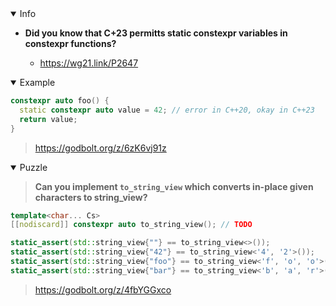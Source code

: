 <details open><summary>Info</summary><p>

* **Did you know that C+23 permitts static constexpr variables in constexpr functions?**

  * https://wg21.link/P2647

</p></details><details open><summary>Example</summary><p>

```cpp
constexpr auto foo() {
  static constexpr auto value = 42; // error in C++20, okay in C++23
  return value;
}
```

> https://godbolt.org/z/6zK6vj91z

</p></details><details open><summary>Puzzle</summary><p>

> **Can you implement `to_string_view` which converts in-place given characters to string_view?**

```cpp
template<char... Cs>
[[nodiscard]] constexpr auto to_string_view(); // TODO

static_assert(std::string_view{""} == to_string_view<>());
static_assert(std::string_view{"42"} == to_string_view<'4', '2'>());
static_assert(std::string_view{"foo"} == to_string_view<'f', 'o', 'o'>());
static_assert(std::string_view{"bar"} == to_string_view<'b', 'a', 'r'>());
```

> https://godbolt.org/z/4fbYGGxco

